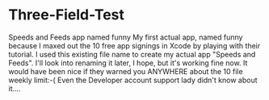 # Three-Field-Test
Speeds and Feeds app named funny
My first actual app, named funny because I maxed out the 10 free app signings in Xcode by playing with their tutorial.
I used this existing file name to create my actual app "Speeds and Feeds".
I'll look into renaming it later, I hope, but it's working fine now.
It would have been nice if they warned you ANYWHERE about the 10 file weekly limit:-(
Even the Developer account support lady didn't know about it....
